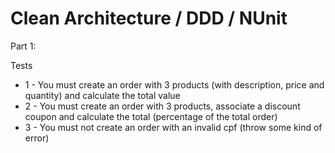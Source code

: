 # Clean Architecture / DDD / NUnit

Part 1:

Tests
* 1 - You must create an order with 3 products (with description, price and quantity) and calculate the total value
* 2 - You must create an order with 3 products, associate a discount coupon and calculate the total (percentage of the total order)
* 3 - You must not create an order with an invalid cpf (throw some kind of error)
